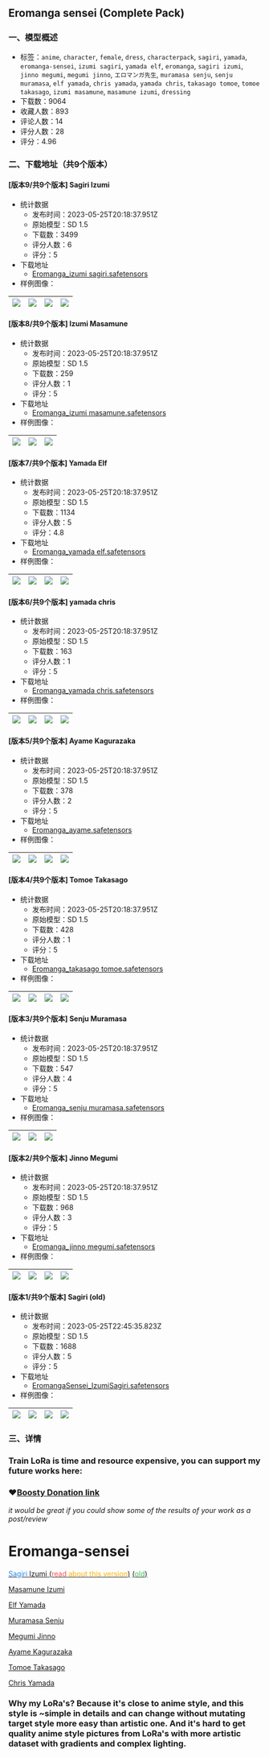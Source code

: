 ## Eromanga sensei (Complete Pack)
### 一、模型概述

- 标签：`anime`, `character`, `female`, `dress`, `characterpack`, `sagiri`, `yamada`, `eromanga-sensei`, `izumi sagiri`, `yamada elf`, `eromanga`, `sagiri izumi`, `jinno megumi`, `megumi jinno`, `エロマンガ先生`, `muramasa senju`, `senju muramasa`, `elf yamada`, `chris yamada`, `yamada chris`, `takasago tomoe`, `tomoe takasago`, `izumi masamune`, `masamune izumi`, `dressing`
- 下载数：9064
- 收藏人数：893
- 评论人数：14
- 评分人数：28
- 评分：4.96

### 二、下载地址（共9个版本）

#### [版本9/共9个版本] Sagiri Izumi

- 统计数据
  - 发布时间：2023-05-25T20:18:37.951Z
  - 原始模型：SD 1.5
  - 下载数：3499
  - 评分人数：6
  - 评分：5
- 下载地址
  - [Eromanga_izumi sagiri.safetensors](https://civitai.com/api/download/models/81087)
- 样例图像：

| <img src="https://image.civitai.com/xG1nkqKTMzGDvpLrqFT7WA/c031bedc-bbcb-46eb-9480-7bb1302a220a/width=450/911064.jpeg" /> | <img src="https://image.civitai.com/xG1nkqKTMzGDvpLrqFT7WA/29e6a76c-f566-4ff4-a849-d4994fe8118f/width=450/911036.jpeg" /> | <img src="https://image.civitai.com/xG1nkqKTMzGDvpLrqFT7WA/5880b83b-00f3-4822-8c6c-ad74954ce033/width=450/911002.jpeg" /> | <img src="https://image.civitai.com/xG1nkqKTMzGDvpLrqFT7WA/89f9fa48-a7c9-402b-92b7-fabaf5d0bbad/width=450/911001.jpeg" /> |
| ---- | ---- | ---- | ---- |

#### [版本8/共9个版本] Izumi Masamune

- 统计数据
  - 发布时间：2023-05-25T20:18:37.951Z
  - 原始模型：SD 1.5
  - 下载数：259
  - 评分人数：1
  - 评分：5
- 下载地址
  - [Eromanga_izumi masamune.safetensors](https://civitai.com/api/download/models/79482)
- 样例图像：

| <img src="https://image.civitai.com/xG1nkqKTMzGDvpLrqFT7WA/024c6000-8ab5-435e-9267-130c40b8b2e3/width=450/892244.jpeg" /> | <img src="https://image.civitai.com/xG1nkqKTMzGDvpLrqFT7WA/bda7e388-ed37-4695-8740-57b7b7c5bb59/width=450/892241.jpeg" /> | <img src="https://image.civitai.com/xG1nkqKTMzGDvpLrqFT7WA/49fbbd6f-9d02-466e-ad58-d260103da568/width=450/892243.jpeg" /> |
| ---- | ---- | ---- |

#### [版本7/共9个版本] Yamada Elf

- 统计数据
  - 发布时间：2023-05-25T20:18:37.951Z
  - 原始模型：SD 1.5
  - 下载数：1134
  - 评分人数：5
  - 评分：4.8
- 下载地址
  - [Eromanga_yamada elf.safetensors](https://civitai.com/api/download/models/74607)
- 样例图像：

| <img src="https://image.civitai.com/xG1nkqKTMzGDvpLrqFT7WA/0c9b4b56-88e0-4020-9996-2383e8f3eb99/width=450/833948.jpeg" /> | <img src="https://image.civitai.com/xG1nkqKTMzGDvpLrqFT7WA/5e0c8b84-a1c0-451c-b0e9-9eb60213d10f/width=450/833953.jpeg" /> | <img src="https://image.civitai.com/xG1nkqKTMzGDvpLrqFT7WA/8689408d-b9d8-4c13-90b6-8258004e9202/width=450/833955.jpeg" /> | <img src="https://image.civitai.com/xG1nkqKTMzGDvpLrqFT7WA/39336c12-a338-46fd-a1df-f08820d2bda3/width=450/833957.jpeg" /> |
| ---- | ---- | ---- | ---- |

#### [版本6/共9个版本] yamada chris

- 统计数据
  - 发布时间：2023-05-25T20:18:37.951Z
  - 原始模型：SD 1.5
  - 下载数：163
  - 评分人数：1
  - 评分：5
- 下载地址
  - [Eromanga_yamada chris.safetensors](https://civitai.com/api/download/models/77641)
- 样例图像：

| <img src="https://image.civitai.com/xG1nkqKTMzGDvpLrqFT7WA/6530798e-df87-487a-988f-a1eb648541f0/width=450/870322.jpeg" /> | <img src="https://image.civitai.com/xG1nkqKTMzGDvpLrqFT7WA/8a70c5de-b683-4ab5-8909-ab5b5cc2c1ad/width=450/870323.jpeg" /> | <img src="https://image.civitai.com/xG1nkqKTMzGDvpLrqFT7WA/bd13f9cf-39ed-4c0f-8692-fd7d7c8f2a69/width=450/870321.jpeg" /> | <img src="https://image.civitai.com/xG1nkqKTMzGDvpLrqFT7WA/9d9876cf-6045-4f34-84cf-d890a37a7cbc/width=450/870320.jpeg" /> |
| ---- | ---- | ---- | ---- |

#### [版本5/共9个版本] Ayame Kagurazaka

- 统计数据
  - 发布时间：2023-05-25T20:18:37.951Z
  - 原始模型：SD 1.5
  - 下载数：378
  - 评分人数：2
  - 评分：5
- 下载地址
  - [Eromanga_ayame.safetensors](https://civitai.com/api/download/models/73193)
- 样例图像：

| <img src="https://image.civitai.com/xG1nkqKTMzGDvpLrqFT7WA/1fbbc9b4-a4c6-48b3-9dd5-0931fe0f638b/width=450/816943.jpeg" /> | <img src="https://image.civitai.com/xG1nkqKTMzGDvpLrqFT7WA/e36e0b6f-4559-4781-b890-8bd72ddd88de/width=450/816946.jpeg" /> | <img src="https://image.civitai.com/xG1nkqKTMzGDvpLrqFT7WA/35a5d17e-9dd2-4292-83ab-a4a68976ed14/width=450/816949.jpeg" /> | <img src="https://image.civitai.com/xG1nkqKTMzGDvpLrqFT7WA/308089e2-0a24-4c19-9e72-378e19b427d9/width=450/816951.jpeg" /> |
| ---- | ---- | ---- | ---- |

#### [版本4/共9个版本] Tomoe Takasago

- 统计数据
  - 发布时间：2023-05-25T20:18:37.951Z
  - 原始模型：SD 1.5
  - 下载数：428
  - 评分人数：1
  - 评分：5
- 下载地址
  - [Eromanga_takasago tomoe.safetensors](https://civitai.com/api/download/models/78466)
- 样例图像：

| <img src="https://image.civitai.com/xG1nkqKTMzGDvpLrqFT7WA/da7349f3-26c6-4977-b2bf-6568bd0cacba/width=450/879869.jpeg" /> | <img src="https://image.civitai.com/xG1nkqKTMzGDvpLrqFT7WA/1fef97db-6998-4181-927f-7597f909a1ae/width=450/879870.jpeg" /> | <img src="https://image.civitai.com/xG1nkqKTMzGDvpLrqFT7WA/737a0487-3974-4098-b88e-72c43aca1ee3/width=450/879871.jpeg" /> | <img src="https://image.civitai.com/xG1nkqKTMzGDvpLrqFT7WA/b7845706-04b4-42b7-a130-7bcb45a3c88e/width=450/879872.jpeg" /> |
| ---- | ---- | ---- | ---- |

#### [版本3/共9个版本] Senju Muramasa

- 统计数据
  - 发布时间：2023-05-25T20:18:37.951Z
  - 原始模型：SD 1.5
  - 下载数：547
  - 评分人数：4
  - 评分：5
- 下载地址
  - [Eromanga_senju muramasa.safetensors](https://civitai.com/api/download/models/74066)
- 样例图像：

| <img src="https://image.civitai.com/xG1nkqKTMzGDvpLrqFT7WA/0be3e5e7-453b-4630-8f87-7e8169ae592f/width=450/827652.jpeg" /> | <img src="https://image.civitai.com/xG1nkqKTMzGDvpLrqFT7WA/d84c916d-c82f-47fb-9b0e-1ed7b968fac2/width=450/827645.jpeg" /> | <img src="https://image.civitai.com/xG1nkqKTMzGDvpLrqFT7WA/bcd80a3f-3659-4a50-99fe-26cb59add846/width=450/828045.jpeg" /> |
| ---- | ---- | ---- |

#### [版本2/共9个版本] Jinno Megumi

- 统计数据
  - 发布时间：2023-05-25T20:18:37.951Z
  - 原始模型：SD 1.5
  - 下载数：968
  - 评分人数：3
  - 评分：5
- 下载地址
  - [Eromanga_jinno megumi.safetensors](https://civitai.com/api/download/models/71300)
- 样例图像：

| <img src="https://image.civitai.com/xG1nkqKTMzGDvpLrqFT7WA/3bdafe40-360e-43c9-9adc-6be54e5e8ce9/width=450/796450.jpeg" /> | <img src="https://image.civitai.com/xG1nkqKTMzGDvpLrqFT7WA/6edfad67-d63a-4134-a4a5-737fe152348c/width=450/796406.jpeg" /> | <img src="https://image.civitai.com/xG1nkqKTMzGDvpLrqFT7WA/85aeed03-6816-42a9-b3a4-2bc5d22f6123/width=450/796407.jpeg" /> | <img src="https://image.civitai.com/xG1nkqKTMzGDvpLrqFT7WA/25f421de-6086-4e70-9e6a-2316bab755f7/width=450/796451.jpeg" /> |
| ---- | ---- | ---- | ---- |

#### [版本1/共9个版本] Sagiri (old)

- 统计数据
  - 发布时间：2023-05-25T22:45:35.823Z
  - 原始模型：SD 1.5
  - 下载数：1688
  - 评分人数：5
  - 评分：5
- 下载地址
  - [EromangaSensei_IzumiSagiri.safetensors](https://civitai.com/api/download/models/42663)
- 样例图像：

| <img src="https://image.civitai.com/xG1nkqKTMzGDvpLrqFT7WA/7b32acca-d9a3-4ca6-9f2c-3eda493a3800/width=450/468009.jpeg" /> | <img src="https://image.civitai.com/xG1nkqKTMzGDvpLrqFT7WA/b3392276-16f0-4b0e-5fb2-504c2e868300/width=450/472776.jpeg" /> | <img src="https://image.civitai.com/xG1nkqKTMzGDvpLrqFT7WA/e823661a-e87b-4b8b-f46c-d14158e5fa00/width=450/468011.jpeg" /> | <img src="https://image.civitai.com/xG1nkqKTMzGDvpLrqFT7WA/ce3c4c1a-2378-40c7-fe3b-9a331c7f8e00/width=450/468013.jpeg" /> |
| ---- | ---- | ---- | ---- |


### 三、详情
<h3 id="heading-9"><strong>Train LoRa is time and resource expensive, you can support my future works here:</strong></h3><h3 id="heading-10"><strong>❤️</strong><a target="_blank" rel="ugc" href="https://boosty.to/blessedworld/donate">Boosty Donation link</a></h3><p><em>it would be great if you could show some of the results of your work as a post/review</em></p><p></p><h1 id="heading-11">Eromanga-sensei</h1><p><a target="_blank" rel="ugc" href="https://civitai.com/models/36619?modelVersionId=81087"><span style="color:rgb(34, 139, 230)">Sagiri </span>Izumi (<span style="color:rgb(250, 82, 82)">read </span><span style="color:rgb(250, 176, 5)">about this version</span>)</a> <a target="_blank" rel="ugc" href="https://civitai.com/models/36619?modelVersionId=42663">(<span style="color:rgb(64, 192, 87)">old</span>)</a></p><p><a target="_blank" rel="ugc" href="https://civitai.com/models/36619?modelVersionId=79482">Masamune Izumi</a></p><p><a target="_blank" rel="ugc" href="https://civitai.com/models/36619?modelVersionId=74607">Elf Yamada</a></p><p><a target="_blank" rel="ugc" href="https://civitai.com/models/36619?modelVersionId=74066">Muramasa Senju</a></p><p><a target="_blank" rel="ugc" href="https://civitai.com/models/36619?modelVersionId=71300">Megumi Jinno</a></p><p><a target="_blank" rel="ugc" href="https://civitai.com/models/36619?modelVersionId=73193">Ayame Kagurazaka</a></p><p><a target="_blank" rel="ugc" href="https://civitai.com/models/36619?modelVersionId=78466">Tomoe Takasago</a></p><p><a target="_blank" rel="ugc" href="https://civitai.com/models/36619?modelVersionId=77641">Chris Yamada</a></p><p></p><h3 id="heading-12"><strong>Why my LoRa's? Because it's close to anime style, and this style is ~simple in details and can change without mutating target style more easy than artistic one. And it's hard to get quality anime style pictures from LoRa's with more artistic dataset with gradients and complex lighting.</strong></h3>